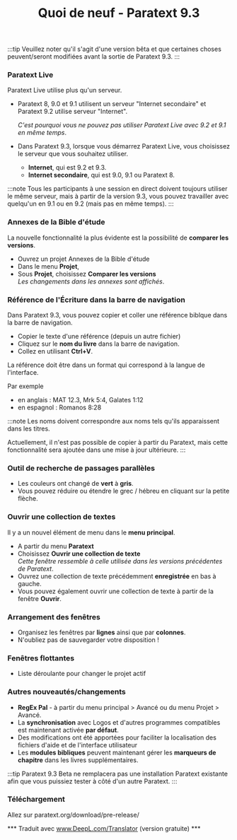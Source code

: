 ﻿---
title : Quoi de neuf - Paratext 9.3
sidebar_position : 3
---
:::tip
Veuillez noter qu'il s'agit d'une version bêta et que certaines choses peuvent/seront modifiées avant la sortie de Paratext 9.3.
:::

### Paratext Live
Paratext Live utilise plus qu'un serveur.

- Paratext 8, 9.0 et 9.1 utilisent un serveur "Internet secondaire" et Paratext 9.2 utilise serveur "Internet".

   *C'est pourquoi vous ne pouvez pas utiliser Paratext Live avec 9.2 et 9.1 en même temps*.

- Dans Paratext 9.3, lorsque vous démarrez Paratext Live, vous choisissez le serveur que vous souhaitez utiliser.
  - **Internet**, qui est 9.2 et 9.3.
  - **Internet secondaire**, qui est 9.0, 9.1 ou Paratext 8.  

:::note
Tous les participants à une session en direct doivent toujours utiliser le même serveur, mais à partir de la version 9.3, vous pouvez travailler avec quelqu'un en 9.1 ou en 9.2 (mais pas en même temps).
:::

### Annexes de la Bible d'étude
La nouvelle fonctionnalité la plus évidente est la possibilité de **comparer les versions**.

- Ouvrez un projet Annexes de la Bible d'étude
- Dans le menu **Projet**, 
- Sous **Projet**, choisissez **Comparer les versions**  
  *Les changements dans les annexes sont affichés*.

### Référence de l'Écriture dans la barre de navigation
Dans Paratext 9.3, vous pouvez copier et coller une référence biblque dans la barre de navigation.
- Copier le texte d'une référence (depuis un autre fichier)
- Cliquez sur le **nom du livre** dans la barre de navigation.
- Collez en utilisant **Ctrl+V**.

La référence doit être dans un format qui correspond à la langue de l'interface.

Par exemple 
- en anglais : MAT 12.3, Mrk 5:4, Galates 1:12
- en espagnol : Romanos 8:28

:::note
Les noms doivent correspondre aux noms tels qu'ils apparaissent dans les titres.

Actuellement, il n'est pas possible de copier à partir du Paratext, mais cette fonctionnalité sera ajoutée dans une mise à jour ultérieure.
:::

### Outil de recherche de passages parallèles
- Les couleurs ont changé de **vert** à **gris**.
- Vous pouvez réduire ou étendre le grec / hébreu en cliquant sur la petite flèche.

### Ouvrir une collection de textes
Il y a un nouvel élément de menu dans le **menu principal**. 
- A partir du menu **Paratext**
- Choisissez **Ouvrir une collection de texte**  
  *Cette fenêtre ressemble à celle utilisée dans les versions précédentes de Paratext*.
- Ouvrez une collection de texte précédemment **enregistrée** en bas à gauche.
- Vous pouvez également ouvrir une collection de texte à partir de la fenêtre **Ouvrir**.

### Arrangement des fenêtres
- Organisez les fenêtres par **lignes** ainsi que par **colonnes**.
- N'oubliez pas de sauvegarder votre disposition !

### Fenêtres flottantes
- Liste déroulante pour changer le projet actif

### Autres nouveautés/changements
- **RegEx Pal** - à partir du menu principal \> Avancé ou du menu Projet \> Avancé.
- La **synchronisation** avec Logos et d'autres programmes compatibles est maintenant activée **par défaut**.
- Des modifications ont été apportées pour faciliter la localisation des fichiers d'aide et de l'interface utilisateur
- Les **modules bibliques** peuvent maintenant gérer les **marqueurs de chapitre** dans les livres supplémentaires.

:::tip
Paratext 9.3 Beta ne remplacera pas une installation Paratext existante afin que vous puissiez tester à côté d'un autre Paratext.
:::

### Téléchargement
Allez sur paratext.org/download/pre-release/

*** Traduit avec www.DeepL.com/Translator (version gratuite) ***

